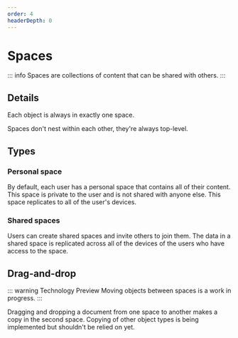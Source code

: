 ```yaml
---
order: 4
headerDepth: 0
---
```


# Spaces

::: info Spaces are collections of content that can be shared with others.
:::

## Details

Each object is always in exactly one space.

Spaces don't nest within each other, they're always top-level.

## Types

### Personal space

By default, each user has a personal space that contains all of their content. This space is private to the user and is not shared with anyone else. This space replicates to all of the user's devices.

### Shared spaces

Users can create shared spaces and invite others to join them. The data in a shared space is replicated across all of the devices of the users who have access to the space.

## Drag-and-drop

::: warning Technology Preview
Moving objects between spaces is a work in progress.
:::

Dragging and dropping a document from one space to another makes a copy in the second space. Copying of other object types is being implemented but shouldn't be relied on yet.